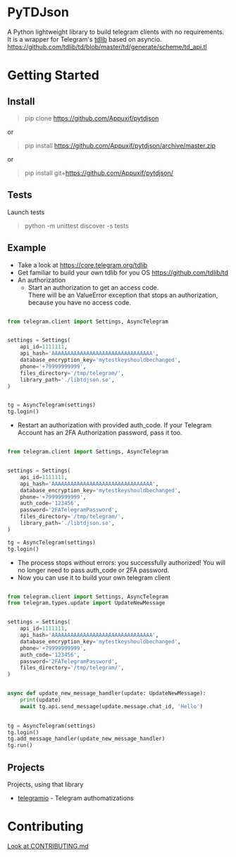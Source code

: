 # PyTDJson

A Python lightweight library to build telegram clients with no requirements.  
It is a wrapper for Telegram's [tdlib](https://core.telegram.org/tdlib) based on asyncio.
https://github.com/tdlib/td/blob/master/td/generate/scheme/td_api.tl

# Getting Started

## Install
> pip clone https://github.com/Appuxif/pytdjson  

or

> pip install https://github.com/Appuxif/pytdjson/archive/master.zip  

or 

> pip install git+https://github.com/Appuxif/pytdjson/

## Tests

Launch tests

> python -m unittest discover -s tests

## Example

* Take a look at https://core.telegram.org/tdlib
* Get familiar to build your own tdlib for you OS https://github.com/tdlib/td
* An authorization  
  * Start an authorization to get an access code.  
    There will be an ValueError exception that stops an authorization, because you have no access code.  

```py

from telegram.client import Settings, AsyncTelegram


settings = Settings(
    api_id=1111111,
    api_hash='AAAAAAAAAAAAAAAAAAAAAAAAAAAAAAAA',
    database_encryption_key='mytestkeyshouldbechanged',
    phone='+79999999999',
    files_directory='/tmp/telegram/',
    library_path='./libtdjson.so',
)


tg = AsyncTelegram(settings)
tg.login()

```

  * Restart an authorization with provided auth_code. 
  If your Telegram Account has an 2FA Authorization password, pass it too.  

```py

from telegram.client import Settings, AsyncTelegram


settings = Settings(
    api_id=1111111,
    api_hash='AAAAAAAAAAAAAAAAAAAAAAAAAAAAAAAA',
    database_encryption_key='mytestkeyshouldbechanged',
    phone='+79999999999',
    auth_code='123456',
    password='2FATelegramPassword',
    files_directory='/tmp/telegram/',
    library_path='./libtdjson.so',
)

tg = AsyncTelegram(settings)
tg.login()

```


  * The process stops without errors: you successfully authorized! You will no longer need to pass auth_code or 2FA password. 
  * Now you can use it to build your own telegram client   

```py

from telegram.client import Settings, AsyncTelegram
from telegram.types.update import UpdateNewMessage


settings = Settings(
    api_id=1111111,
    api_hash='AAAAAAAAAAAAAAAAAAAAAAAAAAAAAAAA',
    database_encryption_key='mytestkeyshouldbechanged',
    phone='+79999999999',
    auth_code='123456',
    password='2FATelegramPassword',
    files_directory='/tmp/telegram/',
)


async def update_new_message_handler(update: UpdateNewMessage):
    print(update)
    await tg.api.send_message(update.message.chat_id, 'Hello')

    
tg = AsyncTelegram(settings)
tg.login()
tg.add_message_handler(update_new_message_handler)
tg.run()

```

## Projects
Projects, using that library  

* [telegramio](https://telegramio.ru) - Telegram authomatizations


# Contributing

[Look at CONTRIBUTING.md](CONTRIBUTING.md)
